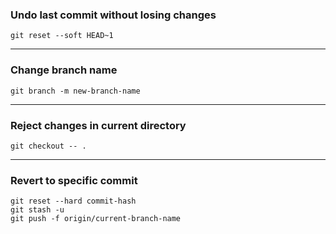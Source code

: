 ### Undo last commit without losing changes
```
git reset --soft HEAD~1
```

---

### Change branch name
```
git branch -m new-branch-name
```

---

### Reject changes in current directory
```
git checkout -- .
```

---

### Revert to specific commit
```
git reset --hard commit-hash
git stash -u
git push -f origin/current-branch-name
```

